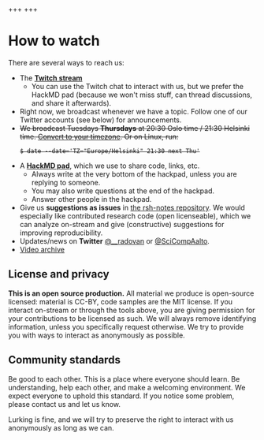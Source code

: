 +++
+++

# How to watch

There are several ways to reach us:

- The **[Twitch stream](https://www.twitch.tv/rshour)**
  * You can use the Twitch chat to interact with us, but we prefer the
    HackMD pad (because we won't miss stuff, can thread discussions,
    and share it afterwards).
- Right now, we broadcast whenever we have a topic.  Follow one of our
  Twitter accounts (see below) for announcements.
- <strike>We broadcast <s>Tuesdays</s> **Thursdays** at 20:30 Oslo time / 21:30 Helsinki time.
  [Convert to your timezone](https://arewemeetingyet.com/Helsinki/2020-05-05/21:30/w/Research%20Software%20Hour#eyJ1cmwiOiJodHRwczovL3R3aXRjaC50di9SU0hvdXIifQ==).
  Or on Linux, run:
  ```
  $ date --date='TZ="Europe/Helsinki" 21:30 next Thu'
  ```
  </strike>
- A [**HackMD pad**](https://hackmd.io/@researchsoftwarehour/questions), which we use to share code, links, etc.
  - Always write at the very bottom of the hackpad, unless you are
    replying to someone.
  - You may also write questions at the end of the hackpad.
  - Answer other people in the hackpad.
- Give us **suggestions as issues** in
  [the rsh-notes repository](https://github.com/ResearchSoftwareHour/rsh-notes/issues).
  We would especially like contributed research code (open
  licenseable), which we can analyze on-stream and give (constructive)
  suggestions for improving reproducibility.
- Updates/news on **Twitter** [@\_\_radovan](https://twitter.com/__radovan) or
  [@SciCompAalto](https://twitter.com/SciCompAalto).
- [Video archive](https://www.youtube.com/playlist?list=PLpLblYHCzJAB6blBBa0O2BEYadVZV3JYf)


## License and privacy

**This is an open source production.** All material we produce is
open-source licensed: material is CC-BY, code samples are the MIT
license.  If you interact on-stream or through the tools above, you
are giving permission for your contributions to be licensed as such.
We will always remove identifying information, unless you specifically
request otherwise.  We try to provide you with ways to interact as
anonymously as possible.


## Community standards

Be good to each other.  This is a place where everyone should learn.
Be understanding, help each other, and make a welcoming environment.
We expect everyone to uphold this standard.  If you notice some
problem, please contact us and let us know.

Lurking is fine, and we will try to preserve the right to interact
with us anonymously as long as we can.
